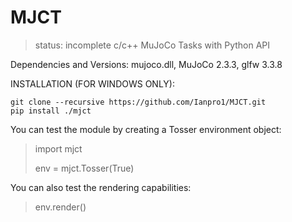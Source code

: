 # MJCT
>status: incomplete
c/c++ MuJoCo Tasks with Python API

Dependencies and Versions: mujoco.dll, MuJoCo 2.3.3, glfw 3.3.8


INSTALLATION (FOR WINDOWS ONLY):

```
git clone --recursive https://github.com/Ianpro1/MJCT.git
pip install ./mjct
```
You can test the module by creating a Tosser environment object:
>import mjct
>
>env = mjct.Tosser(True)
 
You can also test the rendering capabilities:
>env.render()
